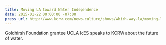 ```yaml
---
title: Moving LA toward Water Independence
date: 2015-01-22 00:00:00 -07:00
press_url: http://www.kcrw.com/news-culture/shows/which-way-la/moving-la-toward-water-independence
---
```


Goldhirsh Foundation grantee UCLA IoES speaks to KCRW about the future of water.
